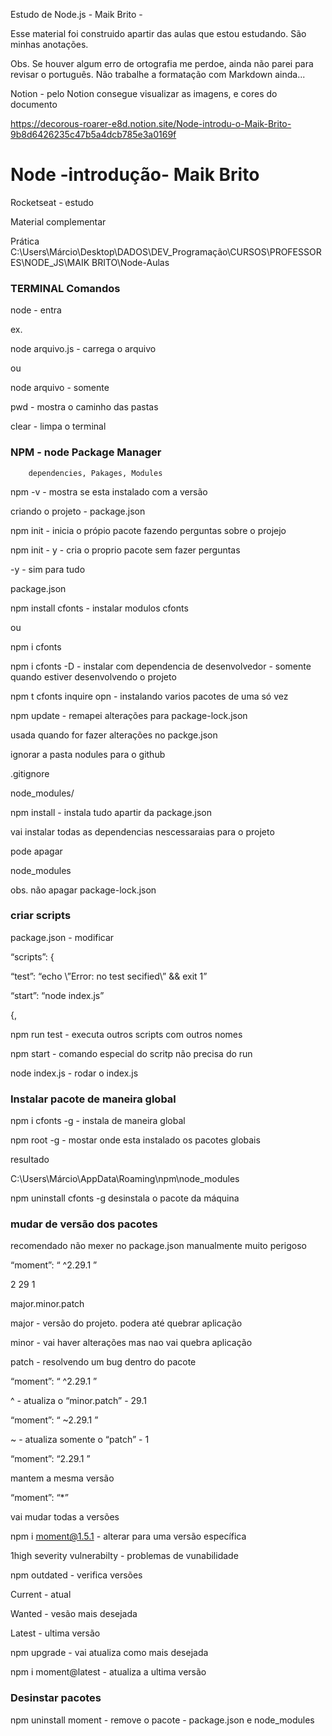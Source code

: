 Estudo de Node.js - Maik Brito -

Esse material foi construido apartir das aulas que estou estudando. São minhas anotações.

Obs.
        Se houver algum erro de ortografia me perdoe, ainda não parei para revisar o português.
        Não trabalhe a formatação com Markdown ainda...


Notion - pelo Notion consegue visualizar as imagens, e cores do documento

https://decorous-roarer-e8d.notion.site/Node-introdu-o-Maik-Brito-9b8d6426235c47b5a4dcb785e3a0169f



# Node -introdução- Maik Brito

Rocketseat - estudo

Material complementar

Prática C:\Users\Márcio\Desktop\DADOS\DEV_Programação\CURSOS\PROFESSORES\NODE_JS\MAIK BRITO\Node-Aulas

### TERMINAL Comandos

node - entra 

ex. 

node arquivo.js - carrega o arquivo

ou

node arquivo - somente

pwd - mostra o caminho das pastas

clear - limpa o terminal

### NPM - node Package Manager

        dependencies, Pakages, Modules

npm -v  - mostra se esta instalado com a versão

criando o projeto - package.json

npm init    -   inicia o própio pacote fazendo  perguntas sobre o projejo

npm init - y   - cria o proprio pacote sem fazer perguntas   

-y  - sim para tudo 

package.json

npm install cfonts - instalar modulos  cfonts

ou 

npm i cfonts

npm i cfonts -D     - instalar com dependencia de desenvolvedor - somente quando estiver desenvolvendo o projeto

npm t cfonts inquire opn    - instalando varios pacotes de uma só vez

npm update - remapei alterações para package-lock.json

usada quando for fazer alterações no packge.json

ignorar a pasta nodules para o github

.gitignore

node_modules/ 

npm install - instala tudo apartir da package.json

vai instalar todas as dependencias nescessaraias para o projeto

pode apagar 

node_modules

obs. não apagar package-lock.json

### criar scripts

package.json - modificar

“scripts”: {

“test”: “echo \”Error: no test secified\” && exit 1”

“start”: “node index.js”

{,

npm run test   - executa  outros scripts com outros nomes

npm start - comando especial do scritp não precisa do run

node index.js -   rodar o index.js

### Instalar pacote de maneira global

npm i  cfonts -g  - instala de maneira global

npm root -g - mostar onde esta instalado os pacotes globais

resultado

C:\Users\Márcio\AppData\Roaming\npm\node_modules

npm uninstall cfonts -g  desinstala o pacote da máquina

### mudar de versão dos pacotes

recomendado  não mexer no package.json manualmente muito perigoso

“moment”:  “ ^2.29.1 ”

2           29          1

major.minor.patch

major - versão do projeto. podera até quebrar aplicação

minor - vai haver alterações mas nao  vai quebra aplicação

patch - resolvendo um bug dentro do pacote

“moment”:  “ ^2.29.1 ”

^ - atualiza o “minor.patch” -  29.1

“moment”:  “ ~2.29.1 ”

~ - atualiza somente o “patch”  - 1   

“moment”:  “2.29.1 ”

mantem a mesma versão

“moment”:  “*”

vai mudar todas a versões

npm i moment@1.5.1  - alterar para uma versão específica


1high severity vulnerabilty - problemas de vunabilidade

npm outdated - verifica versões


Current - atual

Wanted - vesão mais desejada

Latest - ultima versão

npm upgrade - vai atualiza como mais desejada

npm i moment@latest  - atualiza a ultima versão

### Desinstar pacotes

npm uninstall moment - remove o pacote  - package.json e node_modules